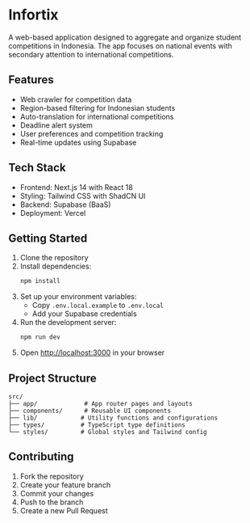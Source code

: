 # Infortix

A web-based application designed to aggregate and organize student competitions in Indonesia. The app focuses on national events with secondary attention to international competitions.

## Features

- Web crawler for competition data
- Region-based filtering for Indonesian students
- Auto-translation for international competitions
- Deadline alert system
- User preferences and competition tracking
- Real-time updates using Supabase

## Tech Stack

- Frontend: Next.js 14 with React 18
- Styling: Tailwind CSS with ShadCN UI
- Backend: Supabase (BaaS)
- Deployment: Vercel

## Getting Started

1. Clone the repository
2. Install dependencies:
   ```bash
   npm install
   ```
3. Set up your environment variables:
   - Copy `.env.local.example` to `.env.local`
   - Add your Supabase credentials
4. Run the development server:
   ```bash
   npm run dev
   ```
5. Open [http://localhost:3000](http://localhost:3000) in your browser

## Project Structure

```
src/
├── app/             # App router pages and layouts
├── components/      # Reusable UI components
├── lib/            # Utility functions and configurations
├── types/          # TypeScript type definitions
└── styles/         # Global styles and Tailwind config
```

## Contributing

1. Fork the repository
2. Create your feature branch
3. Commit your changes
4. Push to the branch
5. Create a new Pull Request
